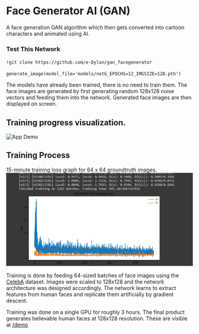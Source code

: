 # Face Generator AI (GAN)
A face generation GAN algorithm which then gets converted into cartoon characters and animated using AI.

### Test This Network

`!git clone https://github.com/e-Dylan/gan_facegenerator`

`generate_image(model_file='models/netG_EPOCHS=12_IMGSIZE=128.pth')`

The models have already been trained, there is no need to train them.
The face images are generated by first generating random 128x128 noise vectors and feeding them into the network. Generated face images are then displayed on screen. 

## Training progress visualization.
![App Demo](demo/training_visual.gif)

## Training Process
15-minute training loss graph for 64 x 64 groundtruth images.
![Train Loss Graph](train-loss-graph.png)

Training is done by feeding 64-sized batches of face images using the [CelebA](http://mmlab.ie.cuhk.edu.hk/projects/CelebA.html) dataset. Images were scaled to 128x128 and the network architecture was designed accordingly. The network learns to extract features from human faces and replicate them artificially by gradient descent.

Training was done on a single GPU for roughly 3 hours. The final product generates believable human faces at 128x128 resolution. These are visible at [/demo](https://github.com/e-Dylan/gan_facegenerator/tree/master/demo)
